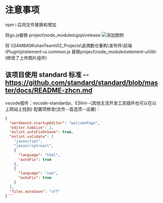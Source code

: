 # 注意事项

npm i 后将文件替换和增加


将go.js替换 project\node_modules\gojs\release
![添加图例](https://ooo.0o0.ooo/2017/06/14/5940e8f302bb3.png)

将  \\\SAMBA\WuhanTeam\02_Projects\追溯数仓重构\发布件\前端\Plugin\js\element-ui.common.js 替换project\node_modules\element-ui\lib\ (修改了上传图片组件)


## 该项目使用 standard 标准 --https://github.com/standard/standard/blob/master/docs/README-zhcn.md

vscode插件：vscode-standardjs、ESlint--(其他主流开发工具插件也可以在以上网站上找到)
配置项修改(文件--首选项--设置)：
```json
{
  "workbench.startupEditor": "welcomePage",
  "editor.tabSize": 2,
  "eslint.autoFixOnSave": true,
  "eslint.validate": [
    "javascript",
    "javascriptreact",
    {
      "language": "html",
      "autoFix": true
    },
    {
      "language": "vue",
      "autoFix": true
    }
  ],
  "files.autoSave": "off"
}```